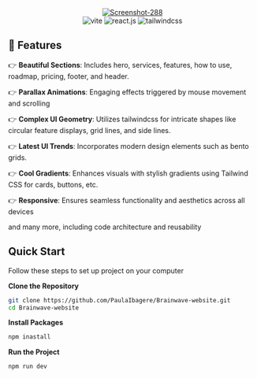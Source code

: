 
<div align="center">
    <a href="https://brainwave-app1.netlify.app/">
        <img src="https://i.ibb.co/QjWkYbg/Screenshot-288.png" alt="Screenshot-288" border="0">
    </a>
    <div>
        <img src="https://img.shields.io/badge/-Vite-black?style=for-the-badge&logoColor=white&logo=vite&color=646CFF" alt="vite" />
        <img src="https://img.shields.io/badge/-React_JS-black?style=for-the-badge&logoColor=white&logo=react&color=61DAFB" alt="react.js" />
        <img src="https://img.shields.io/badge/-Tailwind_CSS-black?style=for-the-badge&logoColor=white&logo=tailwindcss&color=06B6D4" alt="tailwindcss" />
  </div>
</div>


## <a name="features">🔋 Features</a>

👉 **Beautiful Sections**: Includes hero, services, features, how to use, roadmap, pricing, footer, and header.

👉 **Parallax Animations**: Engaging effects triggered by mouse movement and scrolling

👉 **Complex UI Geometry**: Utilizes tailwindcss for intricate shapes like circular feature displays, grid lines, and side lines.

👉 **Latest UI Trends**: Incorporates modern design elements such as bento grids.

👉 **Cool Gradients**: Enhances visuals with stylish gradients using Tailwind CSS for cards, buttons, etc.

👉 **Responsive**: Ensures seamless functionality and aesthetics across all devices

and many more, including code architecture and reusability

##  Quick Start

Follow these steps to set up project on your computer

**Clone the Repository**

```bash
git clone https://github.com/PaulaIbagere/Brainwave-website.git
cd Brainwave-website
```


**Install Packages**
```bash
npm inastall
```

**Run the Project**
```bash
npm run dev
```
